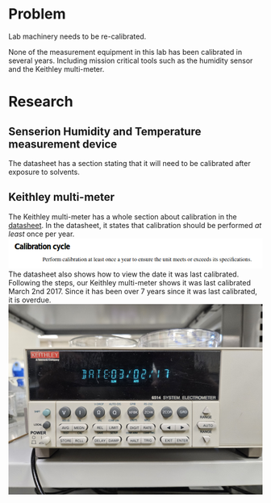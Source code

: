 # Problem
Lab machinery needs to be re-calibrated.

None of the measurement equipment in this lab has been calibrated in several years. Including mission critical tools such as the humidity sensor and the Keithley multi-meter.

# Research
## Senserion Humidity and Temperature measurement device
The datasheet has a section stating that it will need to be calibrated after exposure to solvents.  
## Keithley multi-meter
The Keithley multi-meter has a whole section about calibration in the [datasheet](https://download.tek.com/manual/6514-901-01(D-May2003)(Instruction).pdf). In the datasheet, it states that calibration should be performed *at least* once per year.
![image](.attachments/3874dfd36cbe2e8446951ab417356be5dddb6641.png) 
The datasheet also shows how to view the date it was last calibrated. Following the steps, our Keithley multi-meter shows it was last calibrated March 2nd 2017. Since it has been over 7 years since it was last calibrated, it is overdue.
![image](.attachments/6a441918961c4c1aaf2548933129ffca0292d4dc.jpg) 